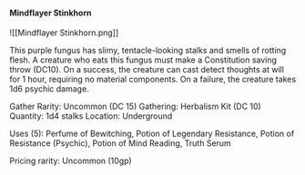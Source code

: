 #### Mindflayer Stinkhorn

![[Mindflayer Stinkhorn.png]]

This purple fungus has slimy, tentacle-looking stalks and smells of rotting flesh. A creature who eats this fungus must make a Constitution saving throw (DC10). On a success, the creature can cast detect thoughts at will for 1 hour, requiring no material components. On a failure, the creature takes 1d6 psychic damage.

Gather Rarity: Uncommon (DC 15)
Gathering: Herbalism Kit (DC 10)
Quantity: 1d4 stalks
Location: Underground

Uses (5): Perfume of Bewitching, Potion of Legendary Resistance, Potion of Resistance (Psychic), Potion of Mind Reading, Truth Serum

Pricing rarity: Uncommon (10gp)

